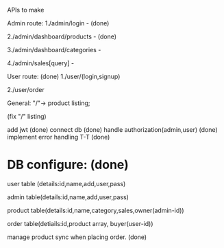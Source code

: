 APIs to make

Admin route:
1./admin/login - (done)

2./admin/dashboard/products - (done)

3./admin/dashboard/categories -

4./admin/sales[query] -

User route: (done)
1./user/(login,signup)

2./user/order

General:
"/"-> product listing;

(fix "/" listing)

add jwt (done)
connect db (done)
handle authorization(admin,user) (done)
implement error handling T-T (done)

# DB configure: (done)

user table (details:id,name,add,user,pass)

admin table(details:id,name,add,user,pass)

product table(details:id,name,category,sales,owner(admin-id))

order table(detiails:id,product array, buyer(user-id))

manage product sync when placing order. (done)
